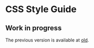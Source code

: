 # CSS Style Guide

## Work in progress

The previous version is available at [old](https://github.com/mercadolibre/css-style-guide/tree/old).

